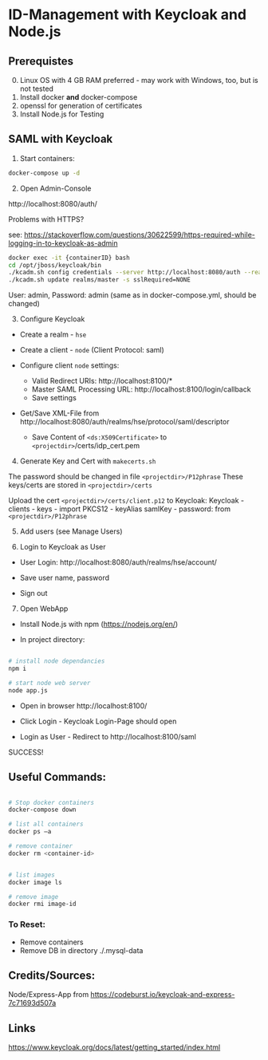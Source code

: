 # ID-Management with Keycloak and Node.js

## Prerequistes
0. Linux OS with 4 GB RAM preferred - may work with Windows, too, but is not tested
1. Install docker __and__ docker-compose
2. openssl for generation of certificates
3. Install Node.js for Testing


## SAML with  Keycloak

1. Start containers:

```bash
docker-compose up -d
```

2. Open Admin-Console

http://localhost:8080/auth/


Problems with HTTPS?

see: https://stackoverflow.com/questions/30622599/https-required-while-logging-in-to-keycloak-as-admin
```bash
docker exec -it {containerID} bash
cd /opt/jboss/keycloak/bin
./kcadm.sh config credentials --server http://localhost:8080/auth --realm master --user admin
./kcadm.sh update realms/master -s sslRequired=NONE
```
User: admin, Password: admin (same as in docker-compose.yml, should be changed) 

3. Configure Keycloak
* Create a realm - `hse`
* Create a client - `node` (Client Protocol: saml)
* Configure client `node` settings:
  * Valid Redirect URIs: http://localhost:8100/*
  * Master SAML Processing URL: http://localhost:8100/login/callback
  * Save settings

* Get/Save XML-File from http://localhost:8080/auth/realms/hse/protocol/saml/descriptor
  * Save Content of `<ds:X509Certificate>` to `<projectdir>`/certs/idp_cert.pem

4. Generate Key and Cert with `makecerts.sh`

The password should be changed in file `<projectdir>/P12phrase`
These keys/certs are stored in `<projectdir>/certs`

Upload the cert `<projectdir>/certs/client.p12` to Keycloak:
Keycloak - clients - keys - import PKCS12 - keyAlias samlKey - password: from `<projectdir>/P12phrase`

5. Add users (see Manage Users)

6. Login to Keycloak as User

* User Login: http://localhost:8080/auth/realms/hse/account/

* Save user name, password
 
* Sign out

7. Open WebApp

* Install Node.js with npm (https://nodejs.org/en/)

* In project directory: 
```bash

# install node dependancies
npm i

# start node web server
node app.js

```
* Open in browser http://localhost:8100/

* Click Login - Keycloak Login-Page should open

* Login as User - Redirect to http://localhost:8100/saml 

SUCCESS!


## Useful Commands:

```bash

# Stop docker containers
docker-compose down

# list all containers
docker ps –a

# remove container
docker rm <container-id>


# list images
docker image ls

# remove image
docker rmi image-id

```

### To Reset:

* Remove containers
* Remove DB in directory ./.mysql-data




## Credits/Sources: 

Node/Express-App from https://codeburst.io/keycloak-and-express-7c71693d507a

## Links
https://www.keycloak.org/docs/latest/getting_started/index.html
